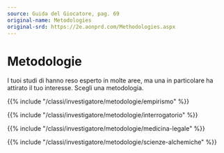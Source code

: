 ```yaml
---
source: Guida del Giocatore, pag. 69
original-name: Metodologies
original-srd: https://2e.aonprd.com/Methodologies.aspx
---
```


# Metodologie

I tuoi studi di hanno reso esperto in molte aree, ma una in particolare ha
attirato il tuo interesse. Scegli una metodologia.

{{% include "/classi/investigatore/metodologie/empirismo" %}}

{{% include "/classi/investigatore/metodologie/interrogatorio" %}}

{{% include "/classi/investigatore/metodologie/medicina-legale" %}}

{{% include "/classi/investigatore/metodologie/scienze-alchemiche" %}}
